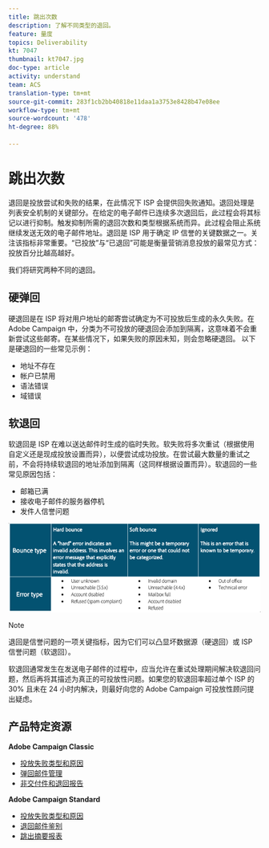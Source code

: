 ```yaml
---
title: 跳出次数
description: 了解不同类型的退回。
feature: 量度
topics: Deliverability
kt: 7047
thumbnail: kt7047.jpg
doc-type: article
activity: understand
team: ACS
translation-type: tm+mt
source-git-commit: 283f1cb2bb40818e11daa1a3753e8428b47e08ee
workflow-type: tm+mt
source-wordcount: '478'
ht-degree: 88%

---
```



# 跳出次数

退回是投放尝试和失败的结果，在此情况下 ISP 会提供回失败通知。退回处理是列表安全机制的关键部分。在给定的电子邮件已连续多次退回后，此过程会将其标记以进行抑制。触发抑制所需的退回次数和类型根据系统而异。此过程会阻止系统继续发送无效的电子邮件地址。退回是 ISP 用于确定 IP 信誉的关键数据之一。关注该指标非常重要。“已投放”与“已退回”可能是衡量营销消息投放的最常见方式：投放百分比越高越好。

我们将研究两种不同的退回。

## 硬弹回

硬退回是在 ISP 将对用户地址的邮寄尝试确定为不可投放后生成的永久失败。在 Adobe Campaign 中，分类为不可投放的硬退回会添加到隔离，这意味着不会重新尝试这些邮寄。在某些情况下，如果失败的原因未知，则会忽略硬退回。
以下是硬退回的一些常见示例：

* 地址不存在
* 帐户已禁用
* 语法错误
* 域错误

## 软退回

软退回是 ISP 在难以送达邮件时生成的临时失败。软失败将多次重试（根据使用自定义还是现成投放设置而异），以便尝试成功投放。在尝试最大数量的重试之前，不会将持续软退回的地址添加到隔离（这同样根据设置而异）。软退回的一些常见原因包括：

* 邮箱已满
* 接收电子邮件的服务器停机
* 发件人信誉问题

![退回类型](../assets/bounce-types.png)

>[!NOTE]
>
>退回是信誉问题的一项关键指标，因为它们可以凸显坏数据源（硬退回）或 ISP 信誉问题（软退回）。
>
>软退回通常发生在发送电子邮件的过程中，应当允许在重试处理期间解决软退回问题，然后再将其描述为真正的可投放性问题。如果您的软退回率超过单个 ISP 的 30% 且未在 24 小时内解决，则最好向您的 Adobe Campaign 可投放性顾问提出疑虑。

## 产品特定资源

**Adobe Campaign Classic**

* [投放失败类型和原因](https://experienceleague.adobe.com/docs/campaign-classic/using/sending-messages/monitoring-deliveries/understanding-delivery-failures.html#delivery-failure-types-and-reasons)
* [弹回邮件管理](https://experienceleague.adobe.com/docs/campaign-classic/using/sending-messages/monitoring-deliveries/understanding-delivery-failures.html#bounce-mail-management)
* [非交付件和退回报告](https://experienceleague.adobe.com/docs/campaign-classic/using/reporting/reports-on-deliveries/global-reports.html#non-deliverables-and-bounces)

**Adobe Campaign Standard**

* [投放失败类型和原因](https://experienceleague.adobe.com/docs/campaign-standard/using/testing-and-sending/monitoring-messages/understanding-delivery-failures.html#delivery-failure-types-and-reasons)
* [退回邮件鉴别](https://experienceleague.adobe.com/docs/campaign-standard/using/testing-and-sending/monitoring-messages/understanding-delivery-failures.html#bounce-mail-qualification)
* [跳出摘要报表](https://experienceleague.adobe.com/docs/campaign-standard/using/reporting/list-of-reports/bounce-summary.html?lang=en#reporting)

